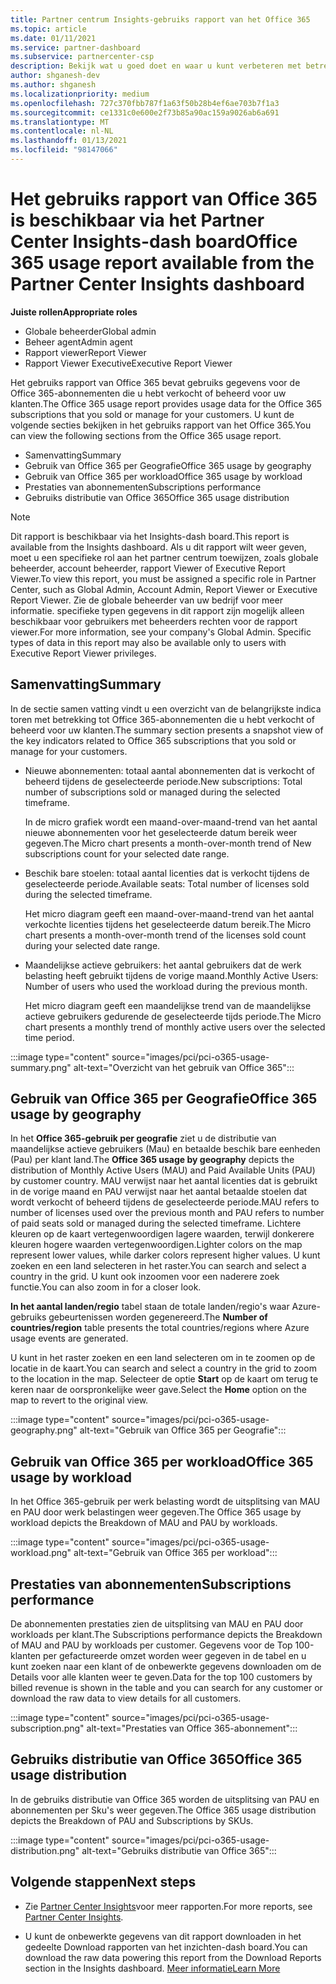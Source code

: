 ```yaml
---
title: Partner centrum Insights-gebruiks rapport van het Office 365
ms.topic: article
ms.date: 01/11/2021
ms.service: partner-dashboard
ms.subservice: partnercenter-csp
description: Bekijk wat u goed doet en waar u kunt verbeteren met betrekking tot het gebruik van Office 365-abonnementen die u verkoopt of beheert voor uw klanten.
author: shganesh-dev
ms.author: shganesh
ms.localizationpriority: medium
ms.openlocfilehash: 727c370fbb787f1a63f50b28b4ef6ae703b7f1a3
ms.sourcegitcommit: ce1331c0e600e2f73b85a90ac159a9026ab6a691
ms.translationtype: MT
ms.contentlocale: nl-NL
ms.lasthandoff: 01/13/2021
ms.locfileid: "98147066"
---
```

# <a name="office-365-usage-report-available-from-the-partner-center-insights-dashboard"></a><span data-ttu-id="e292e-103">Het gebruiks rapport van Office 365 is beschikbaar via het Partner Center Insights-dash board</span><span class="sxs-lookup"><span data-stu-id="e292e-103">Office 365 usage report available from the Partner Center Insights dashboard</span></span>

<span data-ttu-id="e292e-104">**Juiste rollen**</span><span class="sxs-lookup"><span data-stu-id="e292e-104">**Appropriate roles**</span></span>
- <span data-ttu-id="e292e-105">Globale beheerder</span><span class="sxs-lookup"><span data-stu-id="e292e-105">Global admin</span></span>
- <span data-ttu-id="e292e-106">Beheer agent</span><span class="sxs-lookup"><span data-stu-id="e292e-106">Admin agent</span></span>
- <span data-ttu-id="e292e-107">Rapport viewer</span><span class="sxs-lookup"><span data-stu-id="e292e-107">Report Viewer</span></span>
- <span data-ttu-id="e292e-108">Rapport Viewer Executive</span><span class="sxs-lookup"><span data-stu-id="e292e-108">Executive Report Viewer</span></span>

<span data-ttu-id="e292e-109">Het gebruiks rapport van Office 365 bevat gebruiks gegevens voor de Office 365-abonnementen die u hebt verkocht of beheerd voor uw klanten.</span><span class="sxs-lookup"><span data-stu-id="e292e-109">The Office 365 usage report provides usage data for the Office 365 subscriptions that you sold or manage for your customers.</span></span> <span data-ttu-id="e292e-110">U kunt de volgende secties bekijken in het gebruiks rapport van het Office 365.</span><span class="sxs-lookup"><span data-stu-id="e292e-110">You can view the following sections from the Office 365 usage report.</span></span>

- <span data-ttu-id="e292e-111">Samenvatting</span><span class="sxs-lookup"><span data-stu-id="e292e-111">Summary</span></span>
- <span data-ttu-id="e292e-112">Gebruik van Office 365 per Geografie</span><span class="sxs-lookup"><span data-stu-id="e292e-112">Office 365 usage by geography</span></span>
- <span data-ttu-id="e292e-113">Gebruik van Office 365 per workload</span><span class="sxs-lookup"><span data-stu-id="e292e-113">Office 365 usage by workload</span></span>
- <span data-ttu-id="e292e-114">Prestaties van abonnementen</span><span class="sxs-lookup"><span data-stu-id="e292e-114">Subscriptions performance</span></span>
- <span data-ttu-id="e292e-115">Gebruiks distributie van Office 365</span><span class="sxs-lookup"><span data-stu-id="e292e-115">Office 365 usage distribution</span></span>

 > [!NOTE]
 > <span data-ttu-id="e292e-116">Dit rapport is beschikbaar via het Insights-dash board.</span><span class="sxs-lookup"><span data-stu-id="e292e-116">This report is available from the Insights dashboard.</span></span> <span data-ttu-id="e292e-117">Als u dit rapport wilt weer geven, moet u een specifieke rol aan het partner centrum toewijzen, zoals globale beheerder, account beheerder, rapport Viewer of Executive Report Viewer.</span><span class="sxs-lookup"><span data-stu-id="e292e-117">To view this report, you must be assigned a specific role in Partner Center, such as Global Admin, Account Admin, Report Viewer or Executive Report Viewer.</span></span> <span data-ttu-id="e292e-118">Zie de globale beheerder van uw bedrijf voor meer informatie. specifieke typen gegevens in dit rapport zijn mogelijk alleen beschikbaar voor gebruikers met beheerders rechten voor de rapport viewer.</span><span class="sxs-lookup"><span data-stu-id="e292e-118">For more information, see your company's Global Admin. Specific types of data in this report may also be available only to users with Executive Report Viewer privileges.</span></span>

## <a name="summary"></a><span data-ttu-id="e292e-119">Samenvatting</span><span class="sxs-lookup"><span data-stu-id="e292e-119">Summary</span></span>

<span data-ttu-id="e292e-120">In de sectie samen vatting vindt u een overzicht van de belangrijkste indica toren met betrekking tot Office 365-abonnementen die u hebt verkocht of beheerd voor uw klanten.</span><span class="sxs-lookup"><span data-stu-id="e292e-120">The summary section presents a snapshot view of the key indicators related to Office 365 subscriptions that you sold or manage for your customers.</span></span>  

- <span data-ttu-id="e292e-121">Nieuwe abonnementen: totaal aantal abonnementen dat is verkocht of beheerd tijdens de geselecteerde periode.</span><span class="sxs-lookup"><span data-stu-id="e292e-121">New subscriptions: Total number of subscriptions sold or managed during the selected timeframe.</span></span>

   <span data-ttu-id="e292e-122">In de micro grafiek wordt een maand-over-maand-trend van het aantal nieuwe abonnementen voor het geselecteerde datum bereik weer gegeven.</span><span class="sxs-lookup"><span data-stu-id="e292e-122">The Micro chart presents a month-over-month trend of New subscriptions count for your selected date range.</span></span>

- <span data-ttu-id="e292e-123">Beschik bare stoelen: totaal aantal licenties dat is verkocht tijdens de geselecteerde periode.</span><span class="sxs-lookup"><span data-stu-id="e292e-123">Available seats: Total number of licenses sold during the selected timeframe.</span></span>

   <span data-ttu-id="e292e-124">Het micro diagram geeft een maand-over-maand-trend van het aantal verkochte licenties tijdens het geselecteerde datum bereik.</span><span class="sxs-lookup"><span data-stu-id="e292e-124">The Micro chart presents a month-over-month trend of the licenses sold count during your selected date range.</span></span>

- <span data-ttu-id="e292e-125">Maandelijkse actieve gebruikers: het aantal gebruikers dat de werk belasting heeft gebruikt tijdens de vorige maand.</span><span class="sxs-lookup"><span data-stu-id="e292e-125">Monthly Active Users: Number of users who used the workload during the previous month.</span></span> 

   <span data-ttu-id="e292e-126">Het micro diagram geeft een maandelijkse trend van de maandelijkse actieve gebruikers gedurende de geselecteerde tijds periode.</span><span class="sxs-lookup"><span data-stu-id="e292e-126">The Micro chart presents a monthly trend of monthly active users over the selected time period.</span></span>

:::image type="content" source="images/pci/pci-o365-usage-summary.png" alt-text="Overzicht van het gebruik van Office 365":::

## <a name="office-365-usage-by-geography"></a><span data-ttu-id="e292e-128">Gebruik van Office 365 per Geografie</span><span class="sxs-lookup"><span data-stu-id="e292e-128">Office 365 usage by geography</span></span>

<span data-ttu-id="e292e-129">In het **Office 365-gebruik per geografie** ziet u de distributie van maandelijkse actieve gebruikers (Mau) en betaalde beschik bare eenheden (Pau) per klant land.</span><span class="sxs-lookup"><span data-stu-id="e292e-129">The **Office 365 usage by geography** depicts the distribution of Monthly Active Users (MAU) and Paid Available Units (PAU) by customer country.</span></span> <span data-ttu-id="e292e-130">MAU verwijst naar het aantal licenties dat is gebruikt in de vorige maand en PAU verwijst naar het aantal betaalde stoelen dat wordt verkocht of beheerd tijdens de geselecteerde periode.</span><span class="sxs-lookup"><span data-stu-id="e292e-130">MAU refers to number of licenses used over the previous month and PAU refers to number of paid seats sold or managed during the selected timeframe.</span></span> <span data-ttu-id="e292e-131">Lichtere kleuren op de kaart vertegenwoordigen lagere waarden, terwijl donkerere kleuren hogere waarden vertegenwoordigen.</span><span class="sxs-lookup"><span data-stu-id="e292e-131">Lighter colors on the map represent lower values, while darker colors represent higher values.</span></span> <span data-ttu-id="e292e-132">U kunt zoeken en een land selecteren in het raster.</span><span class="sxs-lookup"><span data-stu-id="e292e-132">You can search and select a country in the grid.</span></span> <span data-ttu-id="e292e-133">U kunt ook inzoomen voor een naderere zoek functie.</span><span class="sxs-lookup"><span data-stu-id="e292e-133">You can also zoom in for a closer look.</span></span>

<span data-ttu-id="e292e-134">**In het aantal landen/regio** tabel staan de totale landen/regio's waar Azure-gebruiks gebeurtenissen worden gegenereerd.</span><span class="sxs-lookup"><span data-stu-id="e292e-134">The **Number of countries/region** table presents the total countries/regions where Azure usage events are generated.</span></span>

<span data-ttu-id="e292e-135">U kunt in het raster zoeken en een land selecteren om in te zoomen op de locatie in de kaart.</span><span class="sxs-lookup"><span data-stu-id="e292e-135">You can search and select a country in the grid to zoom to the location in the map.</span></span> <span data-ttu-id="e292e-136">Selecteer de optie **Start** op de kaart om terug te keren naar de oorspronkelijke weer gave.</span><span class="sxs-lookup"><span data-stu-id="e292e-136">Select the **Home** option on the map to revert to the original view.</span></span>


:::image type="content" source="images/pci/pci-o365-usage-geography.png" alt-text="Gebruik van Office 365 per Geografie":::

## <a name="office-365-usage-by-workload"></a><span data-ttu-id="e292e-138">Gebruik van Office 365 per workload</span><span class="sxs-lookup"><span data-stu-id="e292e-138">Office 365 usage by workload</span></span>

<span data-ttu-id="e292e-139">In het Office 365-gebruik per werk belasting wordt de uitsplitsing van MAU en PAU door werk belastingen weer gegeven.</span><span class="sxs-lookup"><span data-stu-id="e292e-139">The Office 365 usage by workload depicts the Breakdown of MAU and PAU by workloads.</span></span>

:::image type="content" source="images/pci/pci-o365-usage-workload.png" alt-text="Gebruik van Office 365 per workload":::

## <a name="subscriptions-performance"></a><span data-ttu-id="e292e-141">Prestaties van abonnementen</span><span class="sxs-lookup"><span data-stu-id="e292e-141">Subscriptions performance</span></span>

<span data-ttu-id="e292e-142">De abonnementen prestaties zien de uitsplitsing van MAU en PAU door workloads per klant.</span><span class="sxs-lookup"><span data-stu-id="e292e-142">The Subscriptions performance depicts the Breakdown of MAU and PAU by workloads per customer.</span></span> <span data-ttu-id="e292e-143">Gegevens voor de Top 100-klanten per gefactureerde omzet worden weer gegeven in de tabel en u kunt zoeken naar een klant of de onbewerkte gegevens downloaden om de Details voor alle klanten weer te geven.</span><span class="sxs-lookup"><span data-stu-id="e292e-143">Data for the top 100 customers by billed revenue is shown in the table and you can search for any customer or download the raw data to view details for all customers.</span></span>

:::image type="content" source="images/pci/pci-o365-usage-subscription.png" alt-text="Prestaties van Office 365-abonnement":::

## <a name="office-365-usage-distribution"></a><span data-ttu-id="e292e-145">Gebruiks distributie van Office 365</span><span class="sxs-lookup"><span data-stu-id="e292e-145">Office 365 usage distribution</span></span>

<span data-ttu-id="e292e-146">In de gebruiks distributie van Office 365 worden de uitsplitsing van PAU en abonnementen per Sku's weer gegeven.</span><span class="sxs-lookup"><span data-stu-id="e292e-146">The Office 365 usage distribution depicts the Breakdown of PAU and Subscriptions by SKUs.</span></span>

:::image type="content" source="images/pci/pci-o365-usage-distribution.png" alt-text="Gebruiks distributie van Office 365":::

## <a name="next-steps"></a><span data-ttu-id="e292e-148">Volgende stappen</span><span class="sxs-lookup"><span data-stu-id="e292e-148">Next steps</span></span>

- <span data-ttu-id="e292e-149">Zie [Partner Center Insights](partner-center-insights.md)voor meer rapporten.</span><span class="sxs-lookup"><span data-stu-id="e292e-149">For more reports, see [Partner Center Insights](partner-center-insights.md).</span></span>

- <span data-ttu-id="e292e-150">U kunt de onbewerkte gegevens van dit rapport downloaden in het gedeelte Download rapporten van het inzichten-dash board.</span><span class="sxs-lookup"><span data-stu-id="e292e-150">You can download the raw data powering this report from the Download Reports section in the Insights dashboard.</span></span> [<span data-ttu-id="e292e-151">Meer informatie</span><span class="sxs-lookup"><span data-stu-id="e292e-151">Learn More</span></span>](pci-download-reports.md) 
